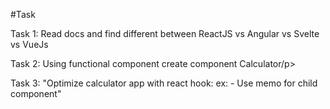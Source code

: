 #Task
<p>Task 1: Read docs and find different between ReactJS vs Angular vs Svelte vs VueJs </p>
<p>Task 2: Using functional component create component Calculator/p>
<p>Task 3: "Optimize calculator app with react hook: ex: - Use memo for child component" </p>
